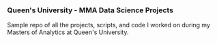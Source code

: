 ### Queen's University - MMA Data Science Projects
Sample repo of all the projects, scripts, and code I worked on during my Masters of Analytics at Queen's University.
